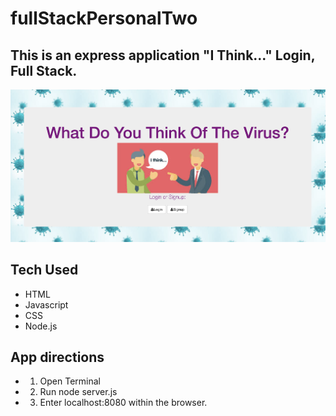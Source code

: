 # fullStackPersonalTwo

## This is an express application "I Think..." Login, Full Stack.

![Think img](images/whatPh.png)

## Tech Used
- HTML
- Javascript
- CSS
- Node.js

## App directions
- 1. Open Terminal
- 2. Run node server.js
- 3. Enter localhost:8080 within the browser.
